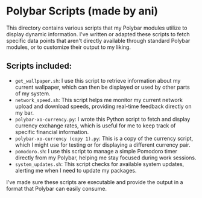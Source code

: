 # Polybar Scripts (made by ani)

This directory contains various scripts that my Polybar modules utilize to display dynamic information. I've written or adapted these scripts to fetch specific data points that aren't directly available through standard Polybar modules, or to customize their output to my liking.

## Scripts included:

- `get_wallpaper.sh`: I use this script to retrieve information about my current wallpaper, which can then be displayed or used by other parts of my system.
- `network_speed.sh`: This script helps me monitor my current network upload and download speeds, providing real-time feedback directly on my bar.
- `polybar-xo-currency.py`: I wrote this Python script to fetch and display currency exchange rates, which is useful for me to keep track of specific financial information.
- `polybar-xo-currency (copy 1).py`: This is a copy of the currency script, which I might use for testing or for displaying a different currency pair.
- `pomodoro.sh`: I use this script to manage a simple Pomodoro timer directly from my Polybar, helping me stay focused during work sessions.
- `system_updates.sh`: This script checks for available system updates, alerting me when I need to update my packages.

I've made sure these scripts are executable and provide the output in a format that Polybar can easily consume.
